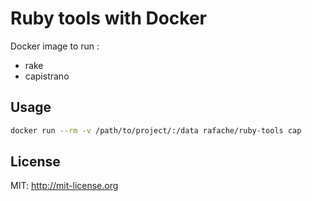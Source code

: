 # Ruby tools with Docker

Docker image to run :
- rake
- capistrano

## Usage

```bash
docker run --rm -v /path/to/project/:/data rafache/ruby-tools cap
```

## License

MIT: http://mit-license.org
